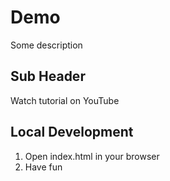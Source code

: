 # Demo

Some description

## Sub Header

Watch tutorial on YouTube

## Local Development

1. Open index.html in your browser
2. Have fun